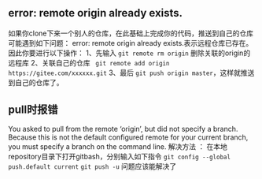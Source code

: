 # 

## error: remote origin already exists.

如果你clone下来一个别人的仓库，在此基础上完成你的代码，推送到自己的仓库可能遇到如下问题：
error: remote origin already exists.表示远程仓库已存在。
因此你要进行以下操作：
1、先输入 `git remote rm origin` 删除关联的origin的远程库
2、关联自己的仓库 ` git remote add origin https://gitee.com/xxxxxx.git`
3、最后 `git push origin master`，这样就推送到自己的仓库了。

## pull时报错

You asked to pull from the remote ‘origin’, but did not specify a branch. Because this is not the default configured remote for your current branch, you must specify a branch on the command line.
解决方法 ：
 在本地repository目录下打开gitbash，分别输入如下指令
 `git config --global push.default current`
 `git push -u`
问题应该能解决了
